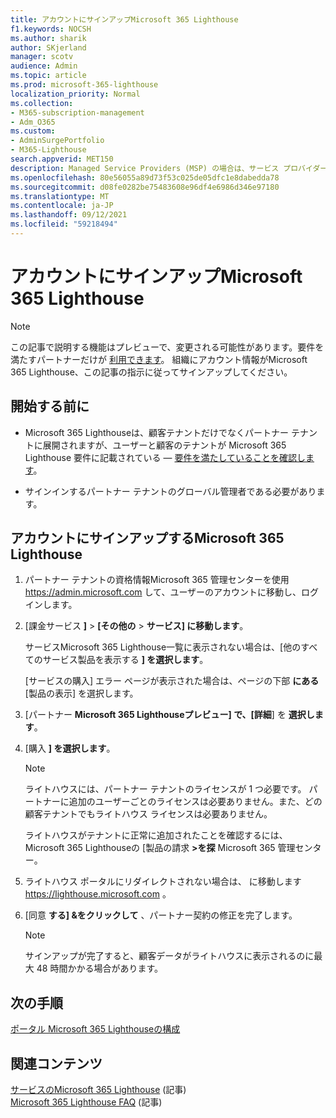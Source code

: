 ```yaml
---
title: アカウントにサインアップMicrosoft 365 Lighthouse
f1.keywords: NOCSH
ms.author: sharik
author: SKjerland
manager: scotv
audience: Admin
ms.topic: article
ms.prod: microsoft-365-lighthouse
localization_priority: Normal
ms.collection:
- M365-subscription-management
- Adm_O365
ms.custom:
- AdminSurgePortfolio
- M365-Lighthouse
search.appverid: MET150
description: Managed Service Providers (MSP) の場合は、サービス プロバイダーにサインアップするMicrosoft 365 Lighthouse。
ms.openlocfilehash: 80e56055a89d73f53c025de05dfc1e8dabedda78
ms.sourcegitcommit: d08fe0282be75483608e96df4e6986d346e97180
ms.translationtype: MT
ms.contentlocale: ja-JP
ms.lasthandoff: 09/12/2021
ms.locfileid: "59218494"
---
```

# <a name="sign-up-for-microsoft-365-lighthouse"></a>アカウントにサインアップMicrosoft 365 Lighthouse

> [!NOTE]
> この記事で説明する機能はプレビューで、変更される可能性があります。要件を満たすパートナーだけが [利用できます](m365-lighthouse-requirements.md)。 組織にアカウント情報がMicrosoft 365 Lighthouse、この記事の指示に従ってサインアップしてください。

## <a name="before-you-begin"></a>開始する前に

- Microsoft 365 Lighthouseは、顧客テナントだけでなくパートナー テナントに展開されますが、ユーザーと顧客のテナントが Microsoft 365 Lighthouse 要件に記載されている &mdash; [要件を満たしていることを確認します](m365-lighthouse-requirements.md)。

- サインインするパートナー テナントのグローバル管理者である必要があります。

## <a name="steps-to-sign-up-for-microsoft-365-lighthouse"></a>アカウントにサインアップするMicrosoft 365 Lighthouse

1. パートナー テナントの資格情報Microsoft 365 管理センターを使用 <a href="https://go.microsoft.com/fwlink/p/?linkid=2024339" target="_blank">https://admin.microsoft.com</a> して、ユーザーのアカウントに移動し、ログインします。 

1. [課金サービス **]**  >  **[その他の**  >  **サービス] に移動します**。

    サービスMicrosoft 365 Lighthouse一覧に表示されない場合は、[他のすべてのサービス製品を表示する **] を選択します**。

    [サービスの購入] エラー ページが表示された場合は、ページの下部 **にある** [製品の表示] を選択します。

1. [パートナー **Microsoft 365 Lighthouseプレビュー] で、[詳細**] を **選択します**。 

1. [購入 **] を選択します**。

    > [!NOTE]
    > ライトハウスには、パートナー テナントのライセンスが 1 つ必要です。 パートナーに追加のユーザーごとのライセンスは必要ありません。また、どの顧客テナントでもライトハウス ライセンスは必要ありません。 

    ライトハウスがテナントに正常に追加されたことを確認するには、Microsoft 365 Lighthouseの [製品の請求 **>を探** Microsoft 365 管理センター。

1. ライトハウス ポータルにリダイレクトされない場合は、 に移動します <a href="https://go.microsoft.com/fwlink/p/?linkid=2168110" target="_blank">https://lighthouse.microsoft.com</a> 。

1. [同意 **する] &をクリックして** 、パートナー契約の修正を完了します。

    > [!NOTE]
    > サインアップが完了すると、顧客データがライトハウスに表示されるのに最大 48 時間かかる場合があります。

## <a name="next-steps"></a>次の手順

[ポータル Microsoft 365 Lighthouseの構成](m365-lighthouse-configure-portal-security.md) 

## <a name="related-content"></a>関連コンテンツ

[サービスのMicrosoft 365 Lighthouse](m365-lighthouse-overview.md) (記事)\
[Microsoft 365 Lighthouse FAQ](m365-lighthouse-faq.yml) (記事)
